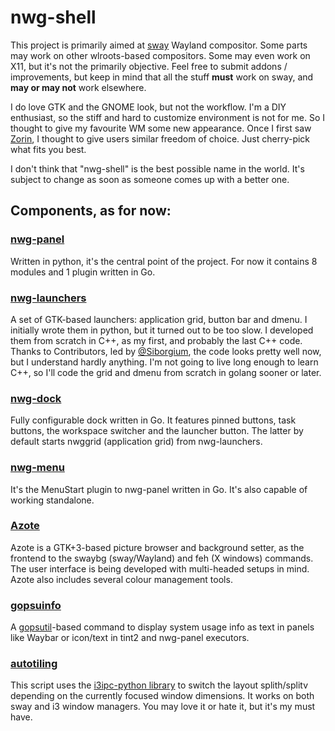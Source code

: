 # nwg-shell

This project is primarily aimed at [sway](https://github.com/swaywm/sway) Wayland compositor. Some parts may work on other wlroots-based compositors. 
Some may even work on X11, but it's not the primarily objective. Feel free to submit addons / improvements, but keep in mind that all the stuff **must**
work on sway, and **may or may not** work elsewhere.

I do love GTK and the GNOME look, but not the workflow. I'm a DIY enthusiast, so the stiff and hard to customize environment is not for me. So I thought to give 
my favourite WM some new appearance. Once I first saw [Zorin](https://zorinos.com), I thought to give users similar freedom of choice. Just cherry-pick what 
fits you best.

I don't think that "nwg-shell" is the best possible name in the world. It's subject to change as soon as someone comes up with a better one.

## Components, as for now:

### [nwg-panel](https://github.com/nwg-piotr/nwg-panel)

Written in python, it's the central point of the project. For now it contains 8 modules and 1 plugin written in Go.

### [nwg-launchers](https://github.com/nwg-piotr/nwg-launchers)

A set of GTK-based launchers: application grid, button bar and dmenu. I initially wrote them in python, but it turned out to be too slow. I developed them from
scratch in C++, as my first, and probably the last C++ code. Thanks to Contributors, led by [@Siborgium](https://github.com/Siborgium), the code looks pretty well
now, but I understand hardly anything. I'm not going to live long enough to learn C++, so I'll code the grid and dmenu from scratch in golang sooner or later.

### [nwg-dock](https://github.com/nwg-piotr/nwg-dock)

Fully configurable dock written in Go. It features pinned buttons, task buttons, the workspace switcher and the launcher button. The latter by default starts 
nwggrid (application grid) from nwg-launchers.

### [nwg-menu](https://github.com/nwg-piotr/nwg-menu)

It's the MenuStart plugin to nwg-panel written in Go. It's also capable of working standalone.

### [Azote](https://github.com/nwg-piotr/azote)

Azote is a GTK+3-based picture browser and background setter, as the frontend to the swaybg (sway/Wayland) and feh (X windows) commands. The user interface is being developed with multi-headed setups in mind. Azote also includes several colour management tools.

### [gopsuinfo](https://github.com/nwg-piotr/gopsuinfo)

A [gopsutil](https://github.com/shirou/gopsutil)-based command to display system usage info as text in panels like Waybar or icon/text in tint2 and nwg-panel executors.

### [autotiling](https://github.com/nwg-piotr/autotiling)

This script uses the [i3ipc-python library](https://github.com/altdesktop/i3ipc-python) to switch the layout splith/splitv depending on the currently focused
window dimensions. It works on both sway and i3 window managers. You may love it or hate it, but it's my must have.
